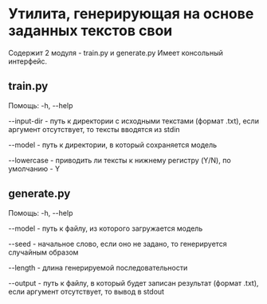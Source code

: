 # Утилита, генерирующая на основе заданных текстов свои
Содержит 2 модуля - train.py и generate.py
Имеет консольный интерфейс.


## train.py
Помощь: -h, --help


--input-dir - путь к директории с исходными текстами (формат .txt), если аргумент отсутствует, то тексты вводятся из stdin


--model - путь к директории, в который сохраняется модель


--lowercase - приводить ли тексты к нижнему регистру (Y/N), по умолчанию - Y



## generate.py
Помощь: -h, --help


--model - путь к файлу, из которого загружается модель


--seed - начальное слово, если оно не задано, то генерируется случайным образом


--length - длина генерируемой последовательности


--output - путь к файлу, в который будет записан результат (формат .txt), если аргумент отсутствует, то вывод в stdout


